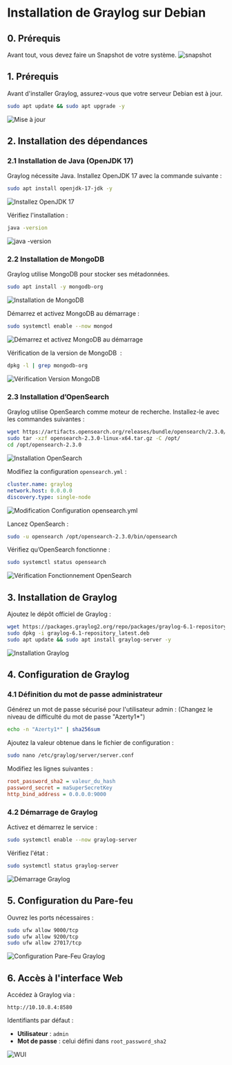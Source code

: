 # Installation de Graylog sur Debian

## 0. Prérequis
Avant tout, vous devez faire un Snapshot de votre système.
![snapshot](https://raw.githubusercontent.com/WildCodeSchool/TSSR-2411-P3-G2-EcoTechSolutions-/main/Ressources/Images/S06/Graylog/0_Creation_Snapshot.PNG)


## 1. Prérequis
Avant d'installer Graylog, assurez-vous que votre serveur Debian est à jour.

```bash
sudo apt update && sudo apt upgrade -y
```
![Mise à jour](https://raw.githubusercontent.com/WildCodeSchool/TSSR-2411-P3-G2-EcoTechSolutions-/main/Ressources/Images/S06/Graylog/1_Mise_%C3%A0_Jour_debian.PNG)



## 2. Installation des dépendances

### 2.1 Installation de Java (OpenJDK 17)

Graylog nécessite Java. Installez OpenJDK 17 avec la commande suivante :

```bash
sudo apt install openjdk-17-jdk -y
```
![Installez OpenJDK 17](https://raw.githubusercontent.com/WildCodeSchool/TSSR-2411-P3-G2-EcoTechSolutions-/main/Ressources/Images/S06/Graylog/2_Installation_Java_OpenJDK17.PNG)


Vérifiez l'installation :

```bash
java -version
```
![java -version](https://raw.githubusercontent.com/WildCodeSchool/TSSR-2411-P3-G2-EcoTechSolutions-/main/Ressources/Images/S06/Graylog/3_Verification_Installation_Java.PNG)



### 2.2 Installation de MongoDB

Graylog utilise MongoDB pour stocker ses métadonnées.

```bash
sudo apt install -y mongodb-org
```
![Installation de MongoDB](https://raw.githubusercontent.com/WildCodeSchool/TSSR-2411-P3-G2-EcoTechSolutions-/main/Ressources/Images/S06/Graylog/4_Installation_MongoDB.PNG)


Démarrez et activez MongoDB au démarrage :

```bash
sudo systemctl enable --now mongod
```
![Démarrez et activez MongoDB au démarrage](https://raw.githubusercontent.com/WildCodeSchool/TSSR-2411-P3-G2-EcoTechSolutions-/main/Ressources/Images/S06/Graylog/5_Activation_MongoDB_Demarrage.PNG)


Vérification de la version de  MongoDB  :

```bash
dpkg -l | grep mongodb-org

```
![Vérification Version MongoDB](https://raw.githubusercontent.com/WildCodeSchool/TSSR-2411-P3-G2-EcoTechSolutions-/main/Ressources/Images/S06/Graylog/6_Verification_Version_MongoDB.PNG)



### 2.3 Installation d’OpenSearch

Graylog utilise OpenSearch comme moteur de recherche. Installez-le avec les commandes suivantes :

```bash
wget https://artifacts.opensearch.org/releases/bundle/opensearch/2.3.0/opensearch-2.3.0-linux-x64.tar.gz
sudo tar -xzf opensearch-2.3.0-linux-x64.tar.gz -C /opt/
cd /opt/opensearch-2.3.0
```
![Installation OpenSearch](https://raw.githubusercontent.com/WildCodeSchool/TSSR-2411-P3-G2-EcoTechSolutions-/main/Ressources/Images/S06/Graylog/7_Installation_OpenSearch.PNG)


Modifiez la configuration `opensearch.yml` :

```yaml
cluster.name: graylog
network.host: 0.0.0.0
discovery.type: single-node
```
![Modification Configuration opensearch.yml](https://raw.githubusercontent.com/WildCodeSchool/TSSR-2411-P3-G2-EcoTechSolutions-/main/Ressources/Images/S06/Graylog/8_Modification_Configuration_opensearch.yml.png)


Lancez OpenSearch :

```bash
sudo -u opensearch /opt/opensearch-2.3.0/bin/opensearch
```

Vérifiez qu’OpenSearch fonctionne :

```bash
sudo systemctl status opensearch

```
![Vérification Fonctionnement OpenSearch](https://raw.githubusercontent.com/WildCodeSchool/TSSR-2411-P3-G2-EcoTechSolutions-/main/Ressources/Images/S06/Graylog/9_Verification_Fonctionnement_OpenSearch.PNG)


## 3. Installation de Graylog

Ajoutez le dépôt officiel de Graylog :

```bash
wget https://packages.graylog2.org/repo/packages/graylog-6.1-repository_latest.deb
sudo dpkg -i graylog-6.1-repository_latest.deb
sudo apt update && sudo apt install graylog-server -y
```
![Installation Graylog](https://raw.githubusercontent.com/WildCodeSchool/TSSR-2411-P3-G2-EcoTechSolutions-/main/Ressources/Images/S06/Graylog/10_Installation_Graylog.PNG)



## 4. Configuration de Graylog

### 4.1 Définition du mot de passe administrateur

Générez un mot de passe sécurisé pour l'utilisateur admin :
(Changez le niveau de difficulté du mot de passe "Azerty1*") 

```bash
echo -n "Azerty1*" | sha256sum
```

Ajoutez la valeur obtenue dans le fichier de configuration :

```bash
sudo nano /etc/graylog/server/server.conf
```

Modifiez les lignes suivantes :

```ini
root_password_sha2 = valeur_du_hash
password_secret = maSuperSecretKey
http_bind_address = 0.0.0.0:9000
```

### 4.2 Démarrage de Graylog

Activez et démarrez le service :

```bash
sudo systemctl enable --now graylog-server
```

Vérifiez l'état :

```bash
sudo systemctl status graylog-server
```
![Démarrage Graylog](https://raw.githubusercontent.com/WildCodeSchool/TSSR-2411-P3-G2-EcoTechSolutions-/main/Ressources/Images/S06/Graylog/11_Demarrage_Graylog.PNG)


## 5. Configuration du Pare-feu

Ouvrez les ports nécessaires :

```bash
sudo ufw allow 9000/tcp
sudo ufw allow 9200/tcp
sudo ufw allow 27017/tcp
```
![Configuration Pare-Feu Graylog](https://raw.githubusercontent.com/WildCodeSchool/TSSR-2411-P3-G2-EcoTechSolutions-/main/Ressources/Images/S06/Graylog/12_Configuration_PareFeu_Graylog.PNG)


## 6. Accès à l'interface Web

Accédez à Graylog via :

```
http://10.10.8.4:8580
```

Identifiants par défaut :

- **Utilisateur** : `admin`
- **Mot de passe** : celui défini dans `root_password_sha2`

![WUI](https://github.com/WildCodeSchool/TSSR-2411-P3-G2-EcoTechSolutions-/blob/main/Ressources/Images/S06/Graylog/13_WUI.PNG)



